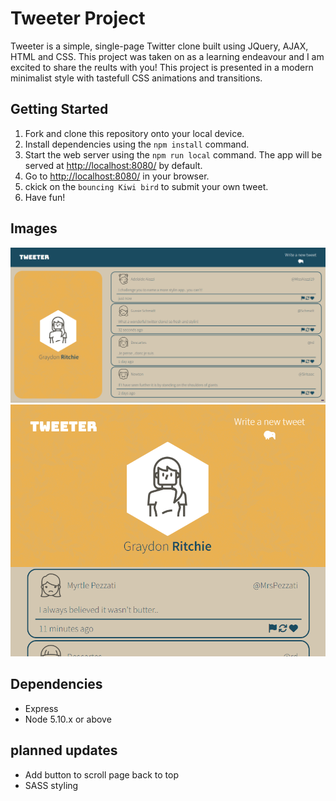 # Tweeter Project

Tweeter is a simple, single-page Twitter clone built using JQuery, AJAX, HTML and CSS. This project was taken on as a learning endeavour and I am excited to share the reults with you! This project is presented in a modern minimalist style with tastefull CSS animations and transitions.

## Getting Started

1. Fork and clone this repository onto your local device.
3. Install dependencies using the `npm install` command.
3. Start the web server using the `npm run local` command. The app will be served at <http://localhost:8080/> by default.
4. Go to <http://localhost:8080/> in your browser.
5. ckick on the `bouncing Kiwi bird` to submit your own tweet.
6. Have fun!


## Images

![Desktop view](https://github.com/SirGraybon/tweeter/blob/master/images/Tweeter_tweets_home.png?raw=true)
![Mobile view](https://github.com/SirGraybon/tweeter/blob/master/images/Tweeter_tweets_home_compact.png?raw=true)


## Dependencies

- Express
- Node 5.10.x or above

## planned updates

- Add button to scroll page back to top
- SASS styling
